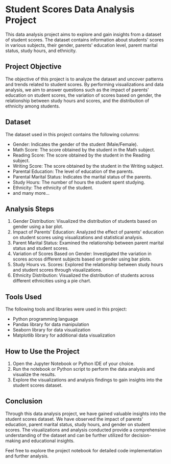 # Student Scores Data Analysis Project

This data analysis project aims to explore and gain insights from a dataset of student scores. The dataset contains information about students' scores in various subjects, their gender, parents' education level, parent marital status, study hours, and ethnicity.

## Project Objective

The objective of this project is to analyze the dataset and uncover patterns and trends related to student scores. By performing visualizations and data analysis, we aim to answer questions such as the impact of parents' education on student scores, the variation of scores based on gender, the relationship between study hours and scores, and the distribution of ethnicity among students.

## Dataset

The dataset used in this project contains the following columns:

- Gender: Indicates the gender of the student (Male/Female).
- Math Score: The score obtained by the student in the Math subject.
- Reading Score: The score obtained by the student in the Reading subject.
- Writing Score: The score obtained by the student in the Writing subject.
- Parental Education: The level of education of the parents.
- Parental Marital Status: Indicates the marital status of the parents.
- Study Hours: The number of hours the student spent studying.
- Ethnicity: The ethnicity of the student.
- and many more...

## Analysis Steps

1. Gender Distribution: Visualized the distribution of students based on gender using a bar plot.
2. Impact of Parents' Education: Analyzed the effect of parents' education on student scores using visualizations and statistical analysis.
3. Parent Marital Status: Examined the relationship between parent marital status and student scores.
4. Variation of Scores Based on Gender: Investigated the variation in scores across different subjects based on gender using bar plots.
5. Study Hours vs. Scores: Explored the relationship between study hours and student scores through visualizations.
6. Ethnicity Distribution: Visualized the distribution of students across different ethnicities using a pie chart.

## Tools Used

The following tools and libraries were used in this project:

- Python programming language
- Pandas library for data manipulation
- Seaborn library for data visualization
- Matplotlib library for additional data visualization

## How to Use the Project

1. Open the Jupyter Notebook or Python IDE of your choice.
2. Run the notebook or Python script to perform the data analysis and visualize the results.
3. Explore the visualizations and analysis findings to gain insights into the student scores dataset.

## Conclusion

Through this data analysis project, we have gained valuable insights into the student scores dataset. We have observed the impact of parents' education, parent marital status, study hours, and gender on student scores. The visualizations and analysis conducted provide a comprehensive understanding of the dataset and can be further utilized for decision-making and educational insights.

Feel free to explore the project notebook for detailed code implementation and further analysis.
